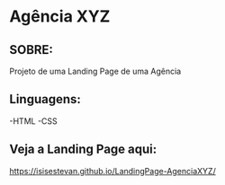 # Agência XYZ 

## SOBRE:
Projeto de uma Landing Page de uma Agência

## Linguagens:
-HTML
-CSS 

## Veja a Landing Page aqui:
https://isisestevan.github.io/LandingPage-AgenciaXYZ/
